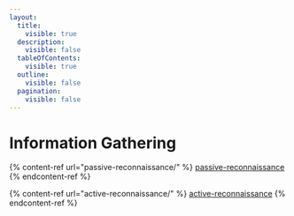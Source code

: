 ```yaml
---
layout:
  title:
    visible: true
  description:
    visible: false
  tableOfContents:
    visible: true
  outline:
    visible: false
  pagination:
    visible: false
---
```


# Information Gathering

{% content-ref url="passive-reconnaissance/" %}
[passive-reconnaissance](passive-reconnaissance/)
{% endcontent-ref %}

{% content-ref url="active-reconnaissance/" %}
[active-reconnaissance](active-reconnaissance/)
{% endcontent-ref %}
